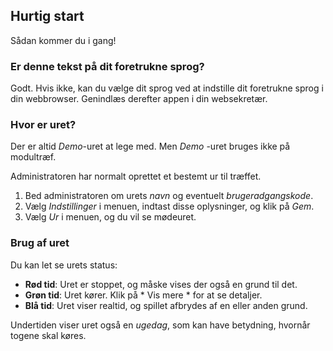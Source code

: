 ﻿## Hurtig start
Sådan kommer du i gang!

### Er denne tekst på dit foretrukne sprog?
Godt.
Hvis ikke, kan du vælge dit sprog ved at indstille dit foretrukne sprog i din webbrowser.
Genindlæs derefter appen i din websekretær.

### Hvor er uret?
Der er altid *Demo*-uret at lege med.
Men *Demo* -uret bruges ikke på modultræf.

Administratoren har normalt oprettet et bestemt ur til træffet.
1. Bed administratoren om urets *navn* og eventuelt *brugeradgangskode*.
2. Vælg *Indstillinger* i menuen, indtast disse oplysninger, og klik på *Gem*.
3. Vælg *Ur* i menuen, og du vil se mødeuret.

### Brug af uret
Du kan let se urets status:
* **Rød tid**: Uret er stoppet, og måske vises der også en grund til det.
* **Grøn tid**: Uret kører. Klik på * Vis mere * for at se detaljer.
* **Blå tid**: Uret viser realtid, og spillet afbrydes af en eller anden grund.

Undertiden viser uret også en *ugedag*, som kan have betydning, hvornår togene skal køres.